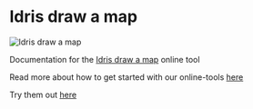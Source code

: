 # Idris draw a map

![Idris draw a map](/idris-maps/idris-tools-docs/master/img/tool-draw.png)

Documentation for the [Idris draw a map](http://www.idris-maps.com/tools/draw-map) online tool

Read more about how to get started with our online-tools [here](https://github.com/idris-maps/idris-tools-docs/tree/master/get-started)

Try them out [here](http://www.idris-maps.com)
